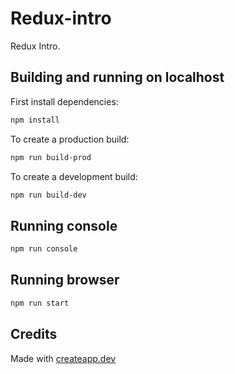 # Redux-intro

Redux Intro.

## Building and running on localhost

First install dependencies:

```sh
npm install
```

To create a production build:

```sh
npm run build-prod
```

To create a development build:

```sh
npm run build-dev
```

## Running console

```sh
npm run console
```

## Running browser

```sh
npm run start
```

## Credits

Made with [createapp.dev](https://createapp.dev/)